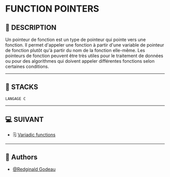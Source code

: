 # FUNCTION POINTERS


## 📑 DESCRIPTION

Un pointeur de fonction est un type de pointeur qui pointe vers une fonction. Il permet d'appeler une fonction à partir d'une variable de pointeur de fonction plutôt qu'à partir du nom de la fonction elle-même. Les pointeurs de fonction peuvent être très utiles pour le traitement de données ou pour des algorithmes qui doivent appeler différentes fonctions selon certaines conditions.

----------------------
## 🔧 STACKS

    LANGAGE C

----------------------
## 💻 SUIVANT

  - 🗒 [Variadic functions](https://github.com/RedginaldGodeau/holbertonschool-low_level_programming/tree/main/variadic_functions)
----------------------
## 👦 Authors

- [@Redginald Godeau](https://github.com/RedginaldGodeau)

